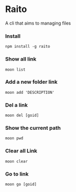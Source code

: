 # Raito
A cli that aims to managing files

### Install
```
npm install -g raito
```
### Show all link
```
moon list
```
### Add a new folder link
```
moon add 'DESCRIPTION'
```
### Del a link
```
moon del [goid]
```
### Show the current path
```
moon pwd
```
### Clear all Link
```
moon clear
```
### Go to link
```
moon go [goid]
```

